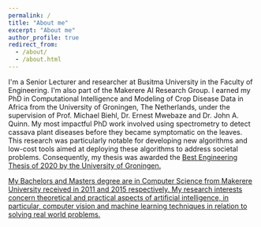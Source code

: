 ```yaml
---
permalink: /
title: "About me"
excerpt: "About me"
author_profile: true
redirect_from: 
  - /about/
  - /about.html
---
```




I'm a Senior Lecturer and researcher at <a style="text-decoration:none" href="https://busitema.ac.ug/">Busitma University</a> in the Faculty of Engineering. I'm also part of the Makerere AI Research Group. I earned my PhD in Computational Intelligence and Modeling of Crop Disease Data in Africa from the University of Groningen, The Netherlands, under the supervision of <a style="text-decoration:none" href="https://www.cs.rug.nl/~biehl/" target="_blank"> Prof. Michael Biehl</a>, <a style="text-decoration:none" href="https://emwebaze.github.io/" target="_blank"> Dr. Ernest Mwebaze</a> and <a style="text-decoration:none" 
 href="https://jquinn.air.ug/"> Dr. John A. Quinn</a>.  My most impactful PhD work involved using spectrometry to detect cassava plant diseases before they became symptomatic on the leaves. This research was particularly notable for developing new algorithms and low-cost tools aimed at deploying these algorithms to address societal problems. Consequently, my thesis was awarded the <a href="https://www.rug.nl/news/2021/01/best-engineering-thesis-2021-for">  Best Engineering Thesis of 2020 by the University of Groningen. <br>

My Bachelors and Masters degree are in Computer Science from Makerere University received in 2011 and 2015 respectively. My research interests concern theoretical and practical aspects of artificial intelligence, in particular, computer vision and machine learning techniques in relation to solving real world problems.




